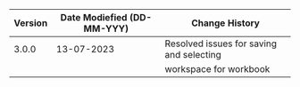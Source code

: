 | **Version** | **Date Modiefied (DD-MM-YYY)** | **Change History**                          |
|-------------|--------------------------------|---------------------------------------------|
| 3.0.0       | 13-07-2023                     |Resolved issues for saving and selecting     |
|             |                                |workspace for workbook                       |
